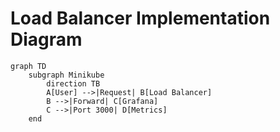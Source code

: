 # Load Balancer Implementation Diagram

```mermaid
graph TD
    subgraph Minikube
        direction TB
        A[User] -->|Request| B[Load Balancer]
        B -->|Forward| C[Grafana]
        C -->|Port 3000| D[Metrics]
    end
```
